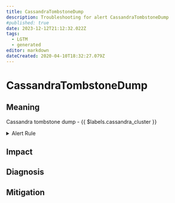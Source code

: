 ```yaml
---
title: CassandraTombstoneDump
description: Troubleshooting for alert CassandraTombstoneDump
#published: true
date: 2023-12-12T21:12:32.022Z
tags: 
  - LGTM
  - generated
editor: markdown
dateCreated: 2020-04-10T18:32:27.079Z
---
```


# CassandraTombstoneDump

## Meaning
[//]: # "Short paragraph that explains what the alert means"
Cassandra tombstone dump - {{ $labels.cassandra_cluster }}

<details>
  <summary>Alert Rule</summary>

{{% rule "cassandra/instaclustr-cassandra-exporter.yml" "CassandraTombstoneDump" %}}

{{% comment %}}

```yaml
alert: CassandraTombstoneDump
expr: avg(cassandra_table_tombstones_scanned{quantile="0.99"}) by (instance,cassandra_cluster,keyspace) > 100
for: 2m
labels:
    severity: critical
annotations:
    summary: Cassandra tombstone dump (instance {{ $labels.instance }})
    description: |-
        Cassandra tombstone dump - {{ $labels.cassandra_cluster }}
          VALUE = {{ $value }}
          LABELS = {{ $labels }}
    runbook: https://github.com/srerun/prometheus-alerts/blob/main/content/runbooks/instaclustr-cassandra-exporter/CassandraTombstoneDump.md

```

{{% /comment %}}

</details>


## Impact
[//]: # "What could / will happen if the alert is not addressed"



## Diagnosis
[//]: # "Steps to take to identify the cause of the problem"



## Mitigation
[//]: # "The steps necessary to resolve the alert"
